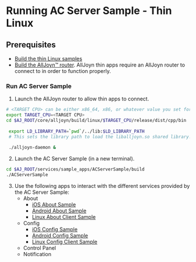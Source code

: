 # Running AC Server Sample - Thin Linux

## Prerequisites
* [Build the thin Linux samples][build-thin-linux]
* [Build the AllJoyn&trade; router][build-linux]. AllJoyn thin 
  apps require an AllJoyn router to connect to in order to function properly.

### Run AC Server Sample

1. Launch the AllJoyn router to allow thin apps to connect.

  ```sh
  # <TARGET CPU> can be either x86_64, x86, or whatever value you set for CPU= when running SCons.
  export TARGET_CPU=<TARGET CPU>
  cd $AJ_ROOT/core/alljoyn/build/linux/$TARGET_CPU/release/dist/cpp/bin
     
   export LD_LIBRARY_PATH=`pwd`/../lib:$LD_LIBRARY_PATH
   # This sets the library path to load the liballjoyn.so shared library.
    
   ./alljoyn-daemon &
  ```

2. Launch the AC Server Sample (in a new terminal).

  ```sh
  cd $AJ_ROOT/services/sample_apps/ACServerSample/build
  ./ACServerSample
  ```

3. Use the following apps to interact with the different services 
provided by the AC Server Sample:
   * About
     * [iOS About Sample][about_ios]
     * [Android About Sample][about_android]
     * [Linux About Client Sample][about_linux]
   * Config
     * [iOS Config Sample][config_ios]
     * [Android Config Sample][config_android]
     * [Linux Config Client Sample][config_linux]
   * Control Panel
   * Notification

[build-thin-linux]: /develop/building/thin_linux
[build-linux]: /develop/building/linux
[about_ios]: /develop/run-sample-apps/about/ios_osx
[about_android]: /develop/run-sample-apps/about/android
[about_linux]: /develop/run-sample-apps/about/linux
[config_ios]: /develop/run-sample-apps/config/ios_osx
[config_android]: /develop/run-sample-apps/config/android
[config_linux]: /develop/run-sample-apps/config/linux
